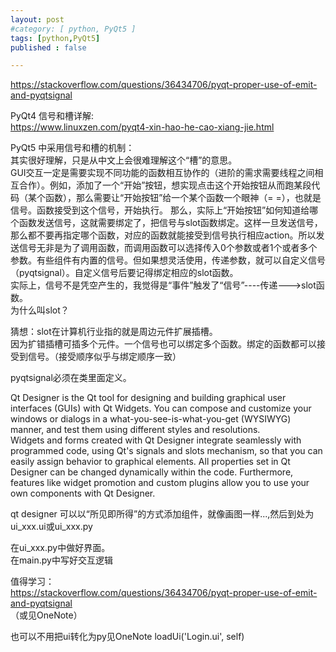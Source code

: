 ```yaml
---
layout: post
#category: [ python, PyQt5 ]
tags: [python,PyQt5]
published : false

---
```


https://stackoverflow.com/questions/36434706/pyqt-proper-use-of-emit-and-pyqtsignal   



PyQt4 信号和槽详解:  
https://www.linuxzen.com/pyqt4-xin-hao-he-cao-xiang-jie.html  

PyQt5 中采用信号和槽的机制：   
其实很好理解，只是从中文上会很难理解这个“槽”的意思。  
GUI交互一定是需要实现不同功能的函数相互协作的（进阶的需求需要线程之间相互合作）。例如，添加了一个“开始”按钮，想实现点击这个开始按钮从而跑某段代码（某个函数），那么需要让“开始按钮”给一个某个函数一个眼神（= =），也就是信号。函数接受到这个信号，开始执行。
那么，实际上“开始按钮”如何知道给哪个函数发送信号，这就需要绑定了，把信号与slot函数绑定。这样一旦发送信号，那么都不要再指定哪个函数，对应的函数就能接受到信号执行相应action。所以发送信号无非是为了调用函数，而调用函数可以选择传入0个参数或者1个或者多个参数。有些组件有内置的信号。但如果想灵活使用，传递参数，就可以自定义信号（pyqtsignal）。自定义信号后要记得绑定相应的slot函数。     
实际上，信号不是凭空产生的，我觉得是“事件”触发了“信号”----传递--->slot函数。    
为什么叫slot？    

猜想：slot在计算机行业指的就是周边元件扩展插槽。   
因为扩错插槽可插多个元件。一个信号也可以绑定多个函数。绑定的函数都可以接受到信号。（接受顺序似乎与绑定顺序一致）

pyqtsignal必须在类里面定义。   

Qt Designer is the Qt tool for designing and building graphical user interfaces (GUIs) with Qt Widgets. You can compose and customize your windows or dialogs in a what-you-see-is-what-you-get (WYSIWYG) manner, and test them using different styles and resolutions.   
Widgets and forms created with Qt Designer integrate seamlessly with programmed code, using Qt's signals and slots mechanism, so that you can easily assign behavior to graphical elements. All properties set in Qt Designer can be changed dynamically within the code. Furthermore, features like widget promotion and custom plugins allow you to use your own components with Qt Designer.   

qt designer 可以以“所见即所得”的方式添加组件，就像画图一样...,然后到处为ui_xxx.ui或ui_xxx.py   


在ui_xxx.py中做好界面。   
在main.py中写好交互逻辑         

值得学习：   
https://stackoverflow.com/questions/36434706/pyqt-proper-use-of-emit-and-pyqtsignal   
（或见OneNote）



也可以不用把ui转化为py见OneNote
 loadUi('Login.ui', self)
